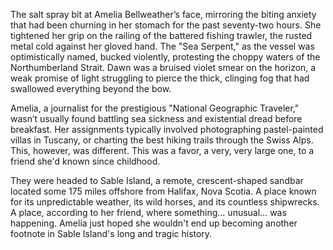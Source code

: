 The salt spray bit at Amelia Bellweather’s face, mirroring the biting anxiety that had been churning in her stomach for the past seventy-two hours. She tightened her grip on the railing of the battered fishing trawler, the rusted metal cold against her gloved hand. The "Sea Serpent," as the vessel was optimistically named, bucked violently, protesting the choppy waters of the Northumberland Strait. Dawn was a bruised violet smear on the horizon, a weak promise of light struggling to pierce the thick, clinging fog that had swallowed everything beyond the bow.

Amelia, a journalist for the prestigious "National Geographic Traveler," wasn’t usually found battling sea sickness and existential dread before breakfast. Her assignments typically involved photographing pastel-painted villas in Tuscany, or charting the best hiking trails through the Swiss Alps. This, however, was different. This was a favor, a very, very large one, to a friend she'd known since childhood.

They were headed to Sable Island, a remote, crescent-shaped sandbar located some 175 miles offshore from Halifax, Nova Scotia. A place known for its unpredictable weather, its wild horses, and its countless shipwrecks. A place, according to her friend, where something… unusual… was happening. Amelia just hoped she wouldn't end up becoming another footnote in Sable Island's long and tragic history.
